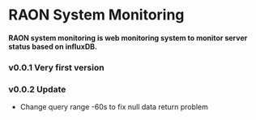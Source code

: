 # RAON System Monitoring
#### RAON system monitoring is web monitoring system to monitor server status based on influxDB.

### v0.0.1 Very first version

### v0.0.2 Update
* Change query range -60s to fix null data return problem
